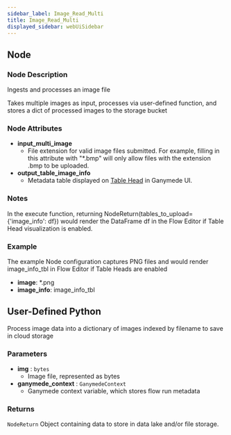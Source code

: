 ```yaml
---
sidebar_label: Image_Read_Multi
title: Image_Read_Multi
displayed_sidebar: webUiSidebar
---
```


## Node

### Node Description

Ingests and processes an image file

Takes multiple images as input, processes via user-defined function, and stores a dict of processed
images to the storage bucket

### Node Attributes

- **input_multi_image**
  - File extension for valid image files submitted.  For example, filling in this attribute with "*.bmp" will only allow files with the extension .bmp to be uploaded.
- **output_table_image_info**
  - Metadata table displayed on [Table Head](https://docs.ganymede.bio/app/intro/Concepts#table-head) in Ganymede UI.

### Notes

In the execute function, returning NodeReturn(tables_to_upload=\{'image_info': df\}) would render the DataFrame df in the Flow Editor if Table Head visualization is enabled.

### Example

The example Node configuration captures PNG files and would render image_info_tbl in Flow Editor if Table Heads are enabled

- **image**: *.png
- **image_info**: image_info_tbl

## User-Defined Python

Process image data into a dictionary of images indexed by filename to save in cloud storage

### Parameters

- **img** : `bytes`
    - Image file, represented as bytes
- **ganymede_context** : `GanymedeContext`
    - Ganymede context variable, which stores flow run metadata

### Returns

`NodeReturn`
  Object containing data to store in data lake and/or file storage.